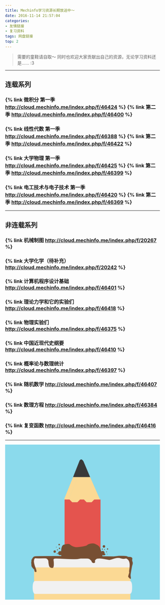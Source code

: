 ```yaml
---
title: Mechinfo学习资源长期放送中～
date: 2016-11-14 21:57:04
categories: 
- 友情链接
- 复习资料
tags: 网盘链接
top: 2
---
```

> 需要的童鞋请自取～
> 同时也欢迎大家贡献出自己的资源，无论学习资料还是…… :3

<!-- more -->

---
## 连载系列
### {% link 微积分 第一季 http://cloud.mechinfo.me/index.php/f/46424 %} {% link 第二季 http://cloud.mechinfo.me/index.php/f/46400 %}
### {% link 线性代数 第一季 http://cloud.mechinfo.me/index.php/f/46388 %} {% link 第二季 http://cloud.mechinfo.me/index.php/f/46422 %}
### {% link 大学物理 第一季 http://cloud.mechinfo.me/index.php/f/46425 %} {% link 第二季 http://cloud.mechinfo.me/index.php/f/46399 %}
### {% link 电工技术与电子技术 第一季 http://cloud.mechinfo.me/index.php/f/46420 %} {% link 第二季 http://cloud.mechinfo.me/index.php/f/46369 %}
---
## 非连载系列
### {% link 机械制图 http://cloud.mechinfo.me/index.php/f/20267 %}
### {% link 大学化学（待补充） http://cloud.mechinfo.me/index.php/f/20242 %}
### {% link 计算机程序设计基础 http://cloud.mechinfo.me/index.php/f/46401 %}
### {% link 理论力学和它的实验们 http://cloud.mechinfo.me/index.php/f/46418 %}
### {% link 物理实验们 http://cloud.mechinfo.me/index.php/f/46375 %}
### {% link 中国近现代史纲要 http://cloud.mechinfo.me/index.php/f/46410 %}
### {% link 概率论与数理统计 http://cloud.mechinfo.me/index.php/f/46397 %}
### {% link 随机数学 http://cloud.mechinfo.me/index.php/f/46407 %}
### {% link 数理方程 http://cloud.mechinfo.me/index.php/f/46384 %}
### {% link 复变函数 http://cloud.mechinfo.me/index.php/f/46416 %}
---
![Study hard, day-day up!](LinktoCloud/studying.png)

